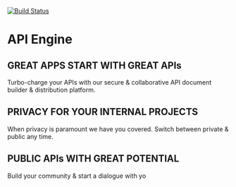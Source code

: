 


[![Build Status](https://secure.travis-ci.org/ApiEngine/apiengine-client.png?branch=master)](http://travis-ci.org/ApiEngine/apiengine-client)


# API Engine

## GREAT APPS START WITH GREAT APIs

Turbo-charge your APIs with our secure & collaborative API document builder & distribution platform.

## PRIVACY FOR YOUR INTERNAL PROJECTS 

When privacy is paramount we have you covered. Switch between private & public any time.

## PUBLIC APIs WITH GREAT POTENTIAL 

Build your community & start a dialogue with yo
